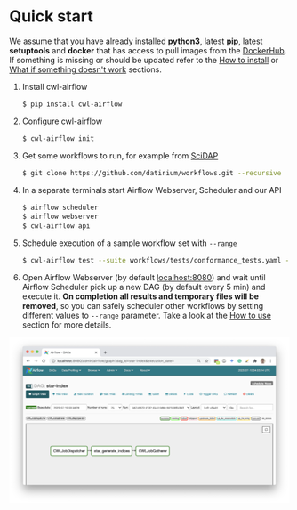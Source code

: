 # Quick start

We assume that you have already installed **python3**, latest **pip**, latest **setuptools**
and **docker** that has access to pull images from the [DockerHub](https://hub.docker.com/).
If something is missing or should be updated refer to the [How to install](./how_to_install.md)
or [What if something doesn't work](./what_if_something_doesnt_work.md) sections.

1. Install cwl-airflow
    ```sh
    $ pip install cwl-airflow
    ```

2. Configure cwl-airflow
    ```sh
    $ cwl-airflow init
    ```

3. Get some workflows to run, for example from [SciDAP](https://github.com/datirium/workflows)
    ```sh
    $ git clone https://github.com/datirium/workflows.git --recursive
    ```

4. In a separate terminals start Airflow Webserver, Scheduler and our API
   ```sh
   $ airflow scheduler
   $ airflow webserver
   $ cwl-airflow api
   ```

4. Schedule execution of a sample workflow set with `--range`
    ```sh
    $ cwl-airflow test --suite workflows/tests/conformance_tests.yaml --range 1
    ```

5. Open Airflow Webserver (by default [localhost:8080](http://127.0.0.1:8080/admin/)) and wait until Airflow Scheduler pick up a new DAG (by default every 5 min) and execute it. **On completion all results and temporary files will be removed**, so you can safely scheduler other workflows by setting different values to `--range` parameter. Take a look at the [How to use](./how_to_use.md) section for more details.

![Airflow web interface](../images/screen.png)
